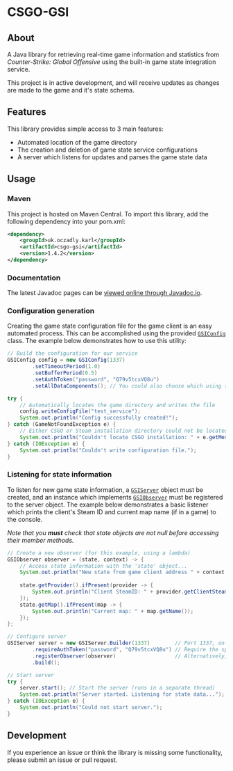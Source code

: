# CSGO-GSI
## About
A Java library for retrieving real-time game information and statistics from *Counter-Strike: Global Offensive* using
the built-in game state integration service.

This project is in active development, and will receive updates as changes are made to the game and it's state schema.

## Features
This library provides simple access to 3 main features:
- Automated location of the game directory
- The creation and deletion of game state service configurations
- A server which listens for updates and parses the game state data

## Usage
### Maven
This project is hosted on Maven Central. To import this library, add the following dependency into your pom.xml:
```xml
<dependency>
    <groupId>uk.oczadly.karl</groupId>
    <artifactId>csgo-gsi</artifactId>
    <version>1.4.2</version>
</dependency>
```

### Documentation
The latest Javadoc pages can be [viewed online through Javadoc.io](https://www.javadoc.io/doc/uk.oczadly.karl/csgo-gsi).

### Configuration generation
Creating the game state configuration file for the game client is an easy automated process. This can be accomplished
 using the provided [`GSIConfig`](https://www.javadoc.io/doc/uk.oczadly.karl/csgo-gsi/latest/uk/oczadly/karl/csgsi/config/GSIConfig.html)
 class. The example below demonstrates how to use this utility:

```java
// Build the configuration for our service
GSIConfig config = new GSIConfig(1337)
        .setTimeoutPeriod(1.0)
        .setBufferPeriod(0.5)
        .setAuthToken("password", "Q79v5tcxVQ8u")
        .setAllDataComponents(); // You could also choose which using setDataComponents(...)

try {
    // Automatically locates the game directory and writes the file
    config.writeConfigFile("test_service");
    System.out.println("Config successfully created!");
} catch (GameNotFoundException e) {
    // Either CSGO or Steam installation directory could not be located
    System.out.println("Couldn't locate CSGO installation: " + e.getMessage());
} catch (IOException e) {
    System.out.println("Couldn't write configuration file.");
}
```

### Listening for state information
To listen for new game state information, a [`GSIServer`](https://www.javadoc.io/doc/uk.oczadly.karl/csgo-gsi/latest/uk/oczadly/karl/csgsi/GSIServer.html)
object must be created, and an instance which implements [`GSIObserver`](https://www.javadoc.io/doc/uk.oczadly.karl/csgo-gsi/latest/uk/oczadly/karl/csgsi/GSIObserver.html)
must be registered to the server object. The example below demonstrates a basic listener which prints the client's
 Steam ID and current map name (if in a game) to the console.

*Note that you **must** check that state objects are not null before accessing their member methods.*
```java
// Create a new observer (for this example, using a lambda)
GSIObserver observer = (state, context) -> {
    // Access state information with the 'state' object...
    System.out.println("New state from game client address " + context.getAddress().getHostAddress());
    
    state.getProvider().ifPresent(provider -> {
        System.out.println("Client SteamID: " + provider.getClientSteamId());
    });
    state.getMap().ifPresent(map -> {
        System.out.println("Current map: " + map.getName());
    });
};

// Configure server
GSIServer server = new GSIServer.Builder(1337)        // Port 1337, on all network interfaces
        .requireAuthToken("password", "Q79v5tcxVQ8u") // Require the specified password
        .registerObserver(observer)                   // Alternatively, you can call this on the GSIServer dynamically
        .build();

// Start server
try {
    server.start(); // Start the server (runs in a separate thread)
    System.out.println("Server started. Listening for state data...");
} catch (IOException e) {
    System.out.println("Could not start server.");
}
```

## Development
If you experience an issue or think the library is missing some functionality, please submit an issue or pull request.